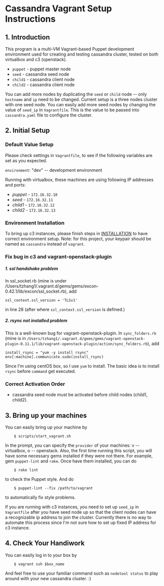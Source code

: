 # Cassandra Vagrant Setup Instructions

## 1. Introduction

This program is a multi-VM Vagrant-based Puppet development environment used for creating and testing cassandra cluster, tested on both virtualbox and c3 (openstack).

* `puppet` - puppet master node
* `seed` - cassandra seed node
* `child1` - cassandra client node
* `child2` - cassandra client node

You can add more nodes by duplicating the `seed` or `child` node -- only `hostname` and `ip` need to be changed.
Current setup is a three nodes cluster with one seed node. You can easily add more seed nodes by changing the value of `seed_ip` in `Vagrantfile`. This is the value to be passed into `cassandra.yaml` file to configure the cluster.

## 2. Initial Setup
### Default Value Setup

Please check settings in `Vagrantfile`, to see if the following variables are set as you expected.

`environment`: "dev" -- development environment

Running with virtualbox, these machines are using following IP addresses and ports:

* _puppet_ - `172.16.32.10`
* _seed_ - `172.16.32.11`
* _child1_ - `172.16.32.12`
* _child2_ - `172.16.32.13`

### Environment Installation

To bring up c3 instances, please finish steps in [INSTALLATION](https://github.paypal.com/Stingray/dev-environment/blob/develop/INSTALLATION.md) to have correct environment setup.
Note: for this project, your keypair should be named as `cassandra` instead of `vagrant`.

### Fix bug in c3 and vagrant-openstack-plugin

##### 1. ssl handshake problem

In ssl_socket.rb (mine is under /Users/tzhang1/.vagrant.d/gems/gems/excon-0.42.1/lib/excon/ssl_socket.rb), add

```
ssl_context.ssl_version = 'TLSv1' 
```
in line 28 (after where `ssl_context.ssl_version` is defined.)

##### 2. rsync not installed problem
This is a well-known bug for vagrant-openstack-plugin.
In `sync_folders.rb` (mine is in `/Users/tzhang1/.vagrant.d/gems/gems/vagrant-openstack-plugin-0.11.1/lib/vagrant-openstack-plugin/action/sync_folders.rb`), add
```
install_rsync = "yum -y install rsync"
env[:machine].communicate.sudo(install_rsync)
```
Since I'm using centOS box, so I use `yum` to install. The basic idea is to install `rsync` before `command` get executed.

### Correct Activation Order

* cassandra seed node must be activated before child nodes (child1, child2).

## 3. Bring up your machines

You can easily bring up your machine by
```
    $ scripts/start_vagrant.sh
```
In the prompt, you can specify the `provider` of your machines: v -- virtualbox, o -- openstack.
Also, the first time running this script, you will have some necessary gems installed if they were not there. For example, gem `puppet-lint` and `rake`. Once have them installed, you can do 
```
    $ rake lint
```
to check the Puppet style. And do 
```
    $ puppet-lint --fix /path/to/vagrant
```
to automatically fix style problems.

If you are running with c3 instances, you need to set up `seed_ip` in `Vagrantfile` after you have seed node up so that the client nodes can have a recognizable ip address to join the cluster. Currently there is no way to automate this process since I'm not sure how to set up fixed IP address for c3 instance.

## 4. Check Your Handiwork 
You can easily log in to your box by
```
    $ vagrant ssh $box_name
```
And feel free to use your familiar command such as `nodetool status` to play around with your new cassandra cluster. :)

